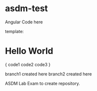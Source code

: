 # asdm-test

Angular Code here

template: <h1>Hello World</h1>
{
code1
code2
code3
}

branch1 created here
branch2 created here

ASDM Lab Exam to create repository.
